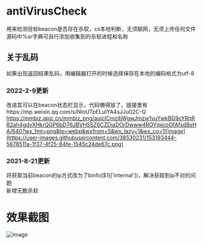 # antiVirusCheck
用来检测目标beacon是否存在杀软，cs本地判断，无须联网，无须上传任何文件
源码中%sr字典可自行添加收集到的杀软进程和名称
## 关于乱码
如果出现返回结果乱码，用编辑器打开的时候选择保存在本地的编码格式为utf-8
### 2022-2-9更新
改进其可以在beacon状态栏显示，代码懒得放了，链接里有https://mp.weixin.qq.com/s/NloUTpELuIYA4sJJu02C-Q
https://mmbiz.qpic.cn/mmbiz_png/auiclCmzibWgwJmzw1vuYwkBG9cYRnRR2ah4gdvXHkrQGP6bD76JBVH5SZ6CZDiaDOrDwww4ROYjpicoOfAfsdBsHA/640?wx_fmt=png&tp=webp&wxfrom=5&wx_lazy=1&wx_co=1![image](https://user-images.githubusercontent.com/38530231/153193444-5678511a-1f37-4f25-84fe-1545c24de67c.png)

### 2021-8-21更新
将获取当前beacon的ip方式改为了binfo($1)['internal'])，解决获取到ip不对的问题　<br>
新增无数杀软
# 效果截图
![image](https://user-images.githubusercontent.com/38530231/130200639-2678481b-7f42-4068-82d1-f74422a204bd.png)

